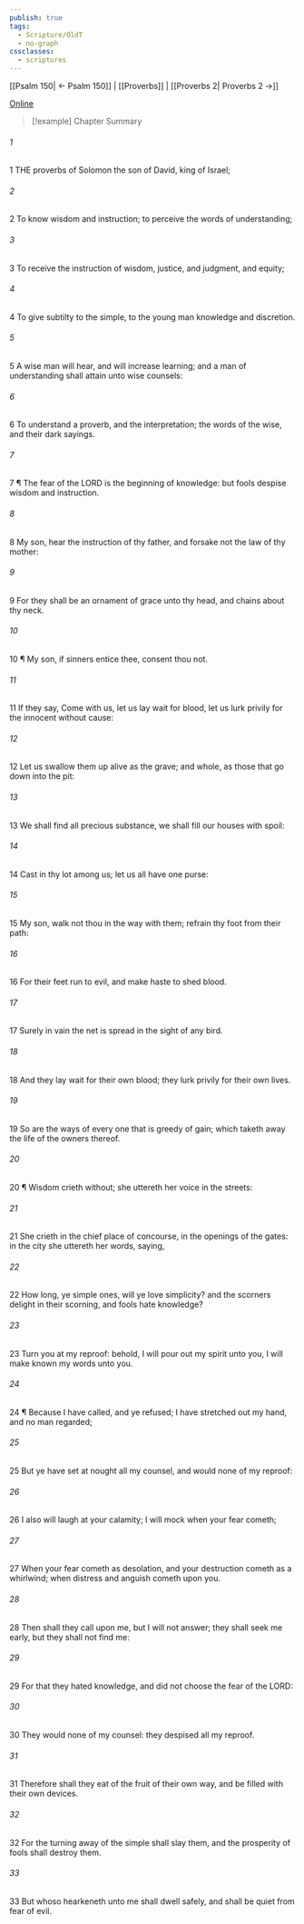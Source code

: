 ```yaml
---
publish: true
tags:
  - Scripture/OldT
  - no-graph
cssclasses:
  - scriptures
---
```

[[Psalm 150| ← Psalm 150]] | [[Proverbs]] | [[Proverbs 2| Proverbs 2 →]]

[Online](https://churchofjesuschrist.org/study/scriptures/ot/prov/1?lang=eng)

>[!example] Chapter Summary
>
###### 1
1 THE proverbs of Solomon the son of David, king of Israel;
###### 2
2 To know wisdom and instruction; to perceive the words of understanding;
###### 3
3 To receive the instruction of wisdom, justice, and judgment, and equity;
###### 4
4 To give subtilty to the simple, to the young man knowledge and discretion.
###### 5
5 A wise man will hear, and will increase learning; and a man of understanding shall attain unto wise counsels:
###### 6
6 To understand a proverb, and the interpretation; the words of the wise, and their dark sayings.
###### 7
7 ¶ The fear of the LORD is the beginning of knowledge: but fools despise wisdom and instruction.
###### 8
8 My son, hear the instruction of thy father, and forsake not the law of thy mother:
###### 9
9 For they shall be an ornament of grace unto thy head, and chains about thy neck.
###### 10
10 ¶ My son, if sinners entice thee, consent thou not.
###### 11
11 If they say, Come with us, let us lay wait for blood, let us lurk privily for the innocent without cause:
###### 12
12 Let us swallow them up alive as the grave; and whole, as those that go down into the pit:
###### 13
13 We shall find all precious substance, we shall fill our houses with spoil:
###### 14
14 Cast in thy lot among us; let us all have one purse:
###### 15
15 My son, walk not thou in the way with them; refrain thy foot from their path:
###### 16
16 For their feet run to evil, and make haste to shed blood.
###### 17
17 Surely in vain the net is spread in the sight of any bird.
###### 18
18 And they lay wait for their own blood; they lurk privily for their own lives.
###### 19
19 So are the ways of every one that is greedy of gain; which taketh away the life of the owners thereof.
###### 20
20 ¶ Wisdom crieth without; she uttereth her voice in the streets:
###### 21
21 She crieth in the chief place of concourse, in the openings of the gates: in the city she uttereth her words, saying,
###### 22
22 How long, ye simple ones, will ye love simplicity?  and the scorners delight in their scorning, and fools hate knowledge?
###### 23
23 Turn you at my reproof: behold, I will pour out my spirit unto you, I will make known my words unto you.
###### 24
24 ¶ Because I have called, and ye refused; I have stretched out my hand, and no man regarded;
###### 25
25 But ye have set at nought all my counsel, and would none of my reproof:
###### 26
26 I also will laugh at your calamity; I will mock when your fear cometh;
###### 27
27 When your fear cometh as desolation, and your destruction cometh as a whirlwind; when distress and anguish cometh upon you.
###### 28
28 Then shall they call upon me, but I will not answer; they shall seek me early, but they shall not find me:
###### 29
29 For that they hated knowledge, and did not choose the fear of the LORD:
###### 30
30 They would none of my counsel: they despised all my reproof.
###### 31
31 Therefore shall they eat of the fruit of their own way, and be filled with their own devices.
###### 32
32 For the turning away of the simple shall slay them, and the prosperity of fools shall destroy them.
###### 33
33 But whoso hearkeneth unto me shall dwell safely, and shall be quiet from fear of evil.



